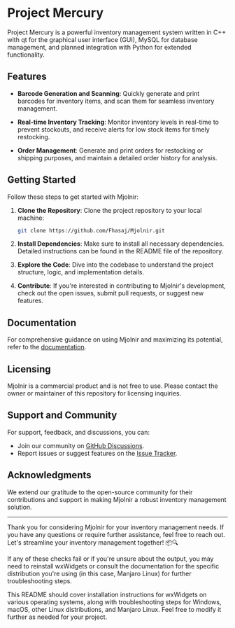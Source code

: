 # Project Mercury

Project Mercury is a powerful inventory management system written in C++ with qt for the graphical user interface (GUI), MySQL for database management, and planned integration with Python for extended functionality.

## Features

- **Barcode Generation and Scanning**: Quickly generate and print barcodes for inventory items, and scan them for seamless inventory management.
  
- **Real-time Inventory Tracking**: Monitor inventory levels in real-time to prevent stockouts, and receive alerts for low stock items for timely restocking.
  
- **Order Management**: Generate and print orders for restocking or shipping purposes, and maintain a detailed order history for analysis.

## Getting Started

Follow these steps to get started with Mjolnir:

1. **Clone the Repository**: Clone the project repository to your local machine:
   ```bash
   git clone https://github.com/Fhasaj/Mjolnir.git
   ```

2. **Install Dependencies**: Make sure to install all necessary dependencies. Detailed instructions can be found in the README file of the repository.

3. **Explore the Code**: Dive into the codebase to understand the project structure, logic, and implementation details.

4. **Contribute**: If you're interested in contributing to Mjolnir's development, check out the open issues, submit pull requests, or suggest new features.

## Documentation

For comprehensive guidance on using Mjolnir and maximizing its potential, refer to the [documentation](https://github.com/Fhasaj/mjolnir/wiki).

## Licensing

Mjolnir is a commercial product and is not free to use. Please contact the owner or maintainer of this repository for licensing inquiries.

## Support and Community

For support, feedback, and discussions, you can:

- Join our community on [GitHub Discussions](https://github.com/Fhasaj/mjolnir/discussions).
- Report issues or suggest features on the [Issue Tracker](https://github.com/Fhasaj/mjolnir/issues).

## Acknowledgments

We extend our gratitude to the open-source community for their contributions and support in making Mjolnir a robust inventory management solution.

---

Thank you for considering Mjolnir for your inventory management needs. If you have any questions or require further assistance, feel free to reach out. Let's streamline your inventory management together! 📦🔍

If any of these checks fail or if you're unsure about the output, you may need to reinstall wxWidgets or consult the documentation for the specific distribution you're using (in this case, Manjaro Linux) for further troubleshooting steps.

This README should cover installation instructions for wxWidgets on various operating systems, along with troubleshooting steps for Windows, macOS, other Linux distributions, and Manjaro Linux. Feel free to modify it further as needed for your project.
